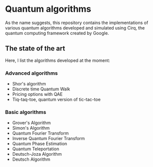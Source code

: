 # Quantum algorithms

As the name suggests, this repository contains the implementations of various quantum algorithms developed and simulated using Cirq, the quantum computing framework created by Google.

## The state of the art
Here, I list the algorithms developed at the moment:

### Advanced algorithms
 - Shor's algorithm
 - Discrete time Quantum Walk
 - Pricing options with QAE
 - Tiq-taq-toe, quantum version of tic-tac-toe

### Basic algorithms
 - Grover's Algorithm
 - Simon's Algorithm
 - Quantum Fourier Transform
 - Inverse Quantum Fourier Transform
 - Quantum Phase Estimation
 - Quantum Teleportation
 - Deutsch-Joza Algorithm
 - Deutsch Algorithm
